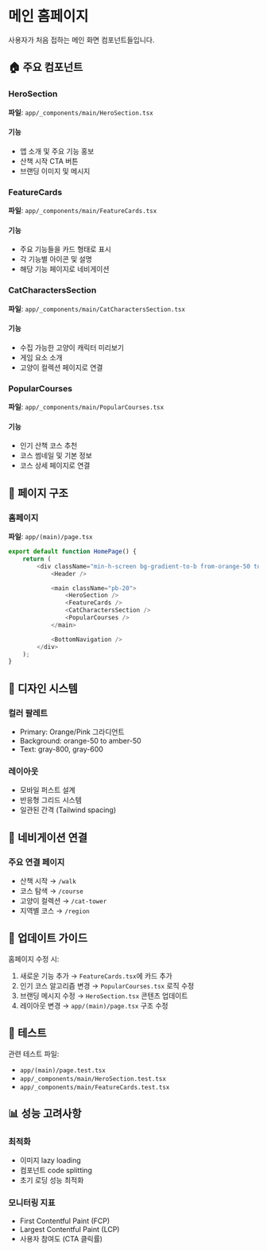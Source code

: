 # 메인 홈페이지

사용자가 처음 접하는 메인 화면 컴포넌트들입니다.

## 🏠 주요 컴포넌트

### HeroSection

**파일**: `app/_components/main/HeroSection.tsx`

#### 기능

- 앱 소개 및 주요 기능 홍보
- 산책 시작 CTA 버튼
- 브랜딩 이미지 및 메시지

### FeatureCards

**파일**: `app/_components/main/FeatureCards.tsx`

#### 기능

- 주요 기능들을 카드 형태로 표시
- 각 기능별 아이콘 및 설명
- 해당 기능 페이지로 네비게이션

### CatCharactersSection

**파일**: `app/_components/main/CatCharactersSection.tsx`

#### 기능

- 수집 가능한 고양이 캐릭터 미리보기
- 게임 요소 소개
- 고양이 컬렉션 페이지로 연결

### PopularCourses

**파일**: `app/_components/main/PopularCourses.tsx`

#### 기능

- 인기 산책 코스 추천
- 코스 썸네일 및 기본 정보
- 코스 상세 페이지로 연결

## 📱 페이지 구조

### 홈페이지

**파일**: `app/(main)/page.tsx`

```typescript
export default function HomePage() {
	return (
		<div className="min-h-screen bg-gradient-to-b from-orange-50 to-amber-50">
			<Header />

			<main className="pb-20">
				<HeroSection />
				<FeatureCards />
				<CatCharactersSection />
				<PopularCourses />
			</main>

			<BottomNavigation />
		</div>
	);
}
```

## 🎨 디자인 시스템

### 컬러 팔레트

- Primary: Orange/Pink 그라디언트
- Background: orange-50 to amber-50
- Text: gray-800, gray-600

### 레이아웃

- 모바일 퍼스트 설계
- 반응형 그리드 시스템
- 일관된 간격 (Tailwind spacing)

## 🔗 네비게이션 연결

### 주요 연결 페이지

- 산책 시작 → `/walk`
- 코스 탐색 → `/course`
- 고양이 컬렉션 → `/cat-tower`
- 지역별 코스 → `/region`

## 📝 업데이트 가이드

홈페이지 수정 시:

1. 새로운 기능 추가 → `FeatureCards.tsx`에 카드 추가
2. 인기 코스 알고리즘 변경 → `PopularCourses.tsx` 로직 수정
3. 브랜딩 메시지 수정 → `HeroSection.tsx` 콘텐츠 업데이트
4. 레이아웃 변경 → `app/(main)/page.tsx` 구조 수정

## 🧪 테스트

관련 테스트 파일:

- `app/(main)/page.test.tsx`
- `app/_components/main/HeroSection.test.tsx`
- `app/_components/main/FeatureCards.test.tsx`

## 📊 성능 고려사항

### 최적화

- 이미지 lazy loading
- 컴포넌트 code splitting
- 초기 로딩 성능 최적화

### 모니터링 지표

- First Contentful Paint (FCP)
- Largest Contentful Paint (LCP)
- 사용자 참여도 (CTA 클릭률)
